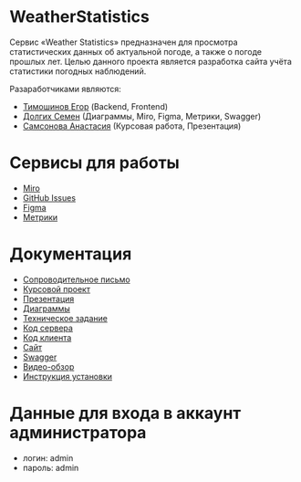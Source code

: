 # WeatherStatistics
Сервис «Weather Statistics» предназначен для просмотра статистических данных об 
актуальной погоде, а также о погоде прошлых лет.
Целью данного проекта является разработка сайта учёта статистики погодных наблюдений.

Разаработчиками являются:
* [Тимошинов Егор](https://github.com/Morgomir1) (Backend, Frontend)
* [Долгих Семен](https://github.com/BlG-SEM) (Диаграммы, Miro, Figma, Метрики, Swagger)
* [Самсонова Анастасия](https://github.com/Nastya-Samsonova) (Курсовая работа, Презентация)

# Сервисы для работы
* [Miro](https://miro.com/app/board/uXjVMdmeG98=/)
* [GitHub Issues](https://github.com/Morgomir1/WeatherStatistics/issues)
* [Figma](https://www.figma.com/file/1puqRHwjSr7R51WveWESQW/Untitled?node-id=0%3A1&t=1qfSRSPv4mcw0xyQ-1)
* [Метрики](https://metrika.yandex.ru/dashboard?id=93829072)

# Документация
* [Сопроводительное письмо](https://github.com/Morgomir1/WeatherStatistics/blob/main/Documentation/%D0%A1%D0%BE%D0%BF%D1%80%D0%BE%D0%B2%D0%BE%D0%B4%D0%B8%D1%82%D0%B5%D0%BB%D1%8C%D0%BD%D0%BE%D0%B5%20%D0%BF%D0%B8%D1%81%D1%8C%D0%BC%D0%BE.pdf)
* [Курсовой проект](https://github.com/Morgomir1/WeatherStatistics/blob/main/Documentation/Курсовая.pdf)
* [Презентация](https://github.com/Morgomir1/WeatherStatistics/blob/main/Documentation/Погодная%20статистика.pdf)
* [Диаграммы](https://github.com/Morgomir1/WeatherStatistics/tree/main/Diagrams)
* [Техническое задание](https://github.com/Morgomir1/WeatherStatistics/blob/main/Documentation/%D0%A2%D0%B5%D1%85%D0%BD%D0%B8%D1%87%D0%B5%D1%81%D0%BA%D0%BE%D0%B5%20%D0%B7%D0%B0%D0%B4%D0%B0%D0%BD%D0%B8%D0%B5%202-2.pdf)
* [Код сервера](https://github.com/Morgomir1/WeatherStatistics/tree/develop/src/main/java/weatherStatistics)
* [Код клиента](https://github.com/Morgomir1/WeatherStatistics/tree/develop/src/main/resources)
* [Сайт](http://194.67.119.36:8443/)
* [Swagger](http://194.67.119.36:8443/swagger-ui/index.html)
* [Видео-обзор](https://drive.google.com/drive/folders/103oacY7_KdSL9nYpxMCCLh8C_k2mZpLQ)
* [Инструкция установки](https://github.com/Morgomir1/WeatherStatistics/blob/main/Documentation/instruction.txt)
# Данные для входа в аккаунт администратора
* логин: admin
* пароль: admin
